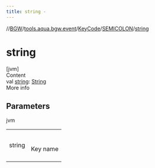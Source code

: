 ```yaml
---
title: string -
---
```

//[BGW](../../../../index.md)/[tools.aqua.bgw.event](../../index.md)/[KeyCode](../index.md)/[SEMICOLON](index.md)/[string](string.md)



# string  
[jvm]  
Content  
val [string](string.md): [String](https://kotlinlang.org/api/latest/jvm/stdlib/kotlin/-string/index.html)  
More info  


## Parameters  
  
jvm  
  
| | |
|---|---|
| <a name="tools.aqua.bgw.event/KeyCode.SEMICOLON/string/#/PointingToDeclaration/"></a>string| <a name="tools.aqua.bgw.event/KeyCode.SEMICOLON/string/#/PointingToDeclaration/"></a><br><br>Key name<br><br>|
  
  



